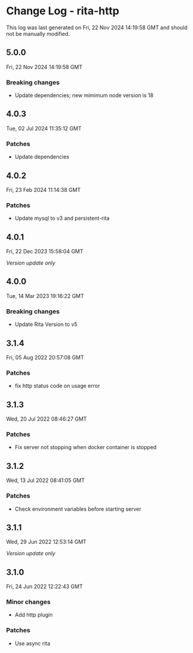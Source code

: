 # Change Log - rita-http

This log was last generated on Fri, 22 Nov 2024 14:19:58 GMT and should not be manually modified.

## 5.0.0

Fri, 22 Nov 2024 14:19:58 GMT

### Breaking changes

-   Update dependencies; new mimimum node version is 18

## 4.0.3

Tue, 02 Jul 2024 11:35:12 GMT

### Patches

-   Update dependencies

## 4.0.2

Fri, 23 Feb 2024 11:14:38 GMT

### Patches

-   Update mysql to v3 and persistent-rita

## 4.0.1

Fri, 22 Dec 2023 15:58:04 GMT

_Version update only_

## 4.0.0

Tue, 14 Mar 2023 19:16:22 GMT

### Breaking changes

-   Update Rita Version to v5

## 3.1.4

Fri, 05 Aug 2022 20:57:08 GMT

### Patches

-   fix http status code on usage error

## 3.1.3

Wed, 20 Jul 2022 08:46:27 GMT

### Patches

-   Fix server not stopping when docker container is stopped

## 3.1.2

Wed, 13 Jul 2022 08:41:05 GMT

### Patches

-   Check environment variables before starting server

## 3.1.1

Wed, 29 Jun 2022 12:53:14 GMT

_Version update only_

## 3.1.0

Fri, 24 Jun 2022 12:22:43 GMT

### Minor changes

-   Add http plugin

### Patches

-   Use async rita
